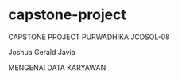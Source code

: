 # capstone-project
CAPSTONE PROJECT PURWADHIKA JCDSOL-08

Joshua Gerald Javia

MENGENAI DATA KARYAWAN
